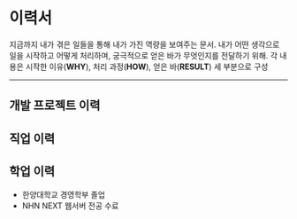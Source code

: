 # 이력서
지금까지 내가 겪은 일들을 통해 내가 가진 역량을 보여주는 문서.
내가 어떤 생각으로 일을 시작하고 어떻게 처리하며, 궁극적으로 얻은 바가 무엇인지를 전달하기 위해.
각 내용은 시작한 이유(**WHY**), 처리 과정(**HOW**), 얻은 바(**RESULT**) 세 부분으로 구성

----
## 개발 프로젝트 이력
## 직업 이력
## 학업 이력
- 한양대학교 경영학부 졸업
- NHN NEXT 웹서버 전공 수료